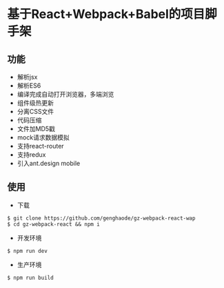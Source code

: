 # 基于React+Webpack+Babel的项目脚手架
## 功能
- 解析jsx
- 解析ES6
- 编译完成自动打开浏览器，多端浏览
- 组件级热更新
- 分离CSS文件
- 代码压缩
- 文件加MD5戳
- mock请求数据模拟
- 支持react-router
- 支持redux
- 引入ant.design mobile

## 使用
- 下载
```
$ git clone https://github.com/genghaode/gz-webpack-react-wap
$ cd gz-webpack-react && npm i
```
- 开发环境
```
$ npm run dev
```
- 生产环境
```
$ npm run build
```

